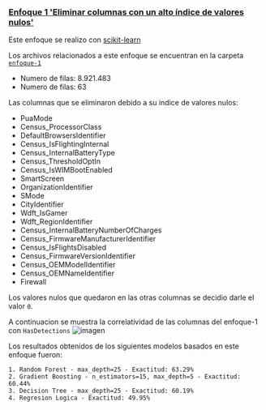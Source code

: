 ### <ins>Enfoque 1 'Eliminar columnas con un alto índice de valores nulos'</ins>
Este enfoque se realizo con [scikit-learn](https://scikit-learn.org/stable/user_guide.html)

Los archivos relacionados a este enfoque se encuentran en la carpeta [`enfoque-1`](enfoque-1)
* Numero de filas: 8.921.483
* Numero de filas: 63

Las columnas que se eliminaron debido a su indice de valores nulos:
 * PuaMode
 * Census_ProcessorClass
 * DefaultBrowsersIdentifier
 * Census_IsFlightingInternal
 * Census_InternalBatteryType
 * Census_ThresholdOptIn
 * Census_IsWIMBootEnabled
 * SmartScreen
 * OrganizationIdentifier
 * SMode
 * CityIdentifier
 * Wdft_IsGamer
 * Wdft_RegionIdentifier
 * Census_InternalBatteryNumberOfCharges
 * Census_FirmwareManufacturerIdentifier
 * Census_IsFlightsDisabled
 * Census_FirmwareVersionIdentifier
 * Census_OEMModelIdentifier
 * Census_OEMNameIdentifier
 * Firewall
   
Los valores nulos que quedaron en las otras columnas se decidio darle el valor `0`.

A continuacion se muestra la correlatividad de las columnas del enfoque-1 con `HasDetections`
![imagen](https://github.com/Cortabarria/TP2/assets/131315165/53f1f72a-7a9b-44d0-b116-39f08e9e9cff)


Los resultados obtenidos de los siguientes modelos basados en este enfoque fueron:
```
1. Random Forest - max_depth=25 - Exactitud: 63.29%
2. Gradient Boosting - n_estimators=15, max_depth=5 - Exactitud: 60.44%
3. Decision Tree - max_depth=25 - Exactitud: 60.19%
4. Regresion Logica - Exactitud: 49.95%
```
